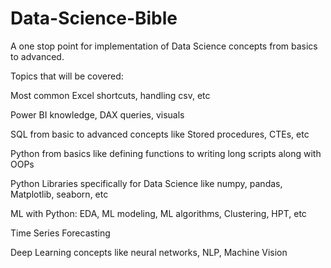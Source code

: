 # Data-Science-Bible
A one stop point for implementation of Data Science concepts from basics to advanced.


Topics that will be covered:

Most common Excel shortcuts, handling csv, etc

Power BI knowledge, DAX queries, visuals

SQL from basic to advanced concepts like Stored procedures, CTEs, etc

Python from basics like defining functions to writing long scripts along with OOPs

Python Libraries specifically for Data Science like numpy, pandas, Matplotlib, seaborn, etc

ML with Python: EDA, ML modeling, ML algorithms, Clustering, HPT, etc

Time Series Forecasting

Deep Learning concepts like neural networks, NLP, Machine Vision

